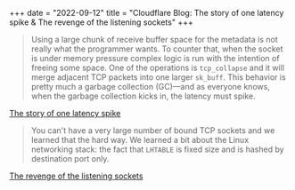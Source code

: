 +++
date = "2022-09-12"
title = "Cloudflare Blog: The story of one latency spike & The revenge of the listening sockets"
+++

> Using a large chunk of receive buffer space for the metadata is not really what the programmer
> wants. To counter that, when the socket is under memory pressure complex logic is run with the
> intention of freeing some space. One of the operations is `tcp_collapse` and it will merge
> adjacent TCP packets into one larger `sk_buff`. This behavior is pretty much a garbage collection
> (GC)—and as everyone knows, when the garbage collection kicks in, the latency must spike.

[The story of one latency spike](https://blog.cloudflare.com/the-story-of-one-latency-spike/)

> You can't have a very large number of bound TCP sockets and we learned that the hard way. We
> learned a bit about the Linux networking stack: the fact that `LHTABLE` is fixed size and is
> hashed by destination port only.

[The revenge of the listening sockets](https://blog.cloudflare.com/revenge-listening-sockets/)
